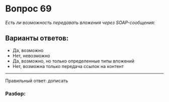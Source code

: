 # Вопрос 69
_Есть ли возможность передавать вложения через SOAP-сообщения:_

## Варианты ответов:

- Да, возможно
- Нет, невозможно
- Да, возможно, но только определенные типы вложений
- Нет, возможна только передача ссылок на контент
___

Правильный ответ: дописать

### Разбор:
